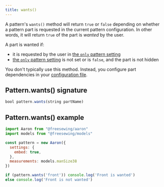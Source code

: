 ```yaml
---
title: wants()
---
```


A pattern's `wants()` method will return `true` or `false` 
depending on whether a pattern part is requested in the 
current pattern configuration. In other words, it will 
return `true` of the part is *wanted* by the user. 

A part is wanted if:

 - it is requested by the user in [the `only` pattern setting](/reference/settings/only/)
 - [the `only` pattern setting](/reference/settings/only/) is not set or is `false`, and the part is not hidden

<Note>

You don't typically use this method. Instead, you configure part
dependencies in your [configuration file](/reference/config/).

</Note>

## Pattern.wants() signature

```js
bool pattern.wants(string partName)
``` 

## Pattern.wants() example

```js
import Aaron from "@freesewing/aaron"
import models from "@freesewing/models"

const pattern = new Aaron({
  settings: {
    embed: true,
  },
  measurements: models.manSize38
})

if (pattern.wants('front')) console.log('Front is wanted')
else console.log('Front is not wanted')
``` 

